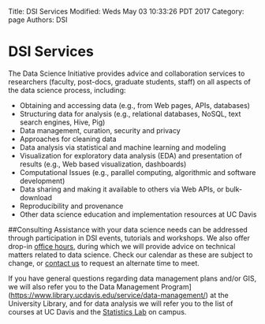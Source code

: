 Title: DSI Services 
Modified: Weds May 03 10:33:26 PDT 2017
Category: page
Authors: DSI


# DSI Services

The Data Science Initiative provides advice and collaboration services to researchers (faculty, post-docs, graduate students, staff) on all aspects of the data science process, including:

* Obtaining and accessing data (e.g., from Web pages, APIs, databases)
* Structuring data for analysis (e.g., relational databases, NoSQL, text search engines, Hive, Pig)
* Data management, curation, security and privacy
* Approaches for cleaning data
* Data analysis via statistical and machine learning and modeling
* Visualization for exploratory data analysis (EDA) and presentation of results (e.g., Web based visualization, dashboards)
* Computational Issues (e.g., parallel computing, algorithmic and software development)
* Data sharing and making it available to others via Web APIs, or bulk-download
* Reproducibility and provenance
* Other data science education and implementation resources at UC Davis


##Consulting
Assistance with your data science needs can be addressed through participation in DSI events, tutorials and workshops. 
We also offer drop-in [office hours]({tag}officehours), during which we will provide advice on technical matters related to data science. Check our calendar as these are subject to change, or [contact us](mailto:datascience@ucdavis.edu) to request an alternate time to meet.

If you have general questions regarding data management plans and/or GIS, we will also refer you to the Data Management Program](https://www.library.ucdavis.edu/service/data-management/) at the University Library, and for data analysis we will refer you to the list of courses at UC Davis and the [Statistics Lab](http://www.stat.ucdavis.edu/stat-lab/services.html) on campus. 

